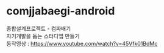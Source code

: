 # comjjabaegi-android
종합설계프로젝트 - 컴짜배기
<br>자기개발을 돕는 스터디앱 만들기 
<br> 동작영상 : https://www.youtube.com/watch?v=45Vfk01BdMc
